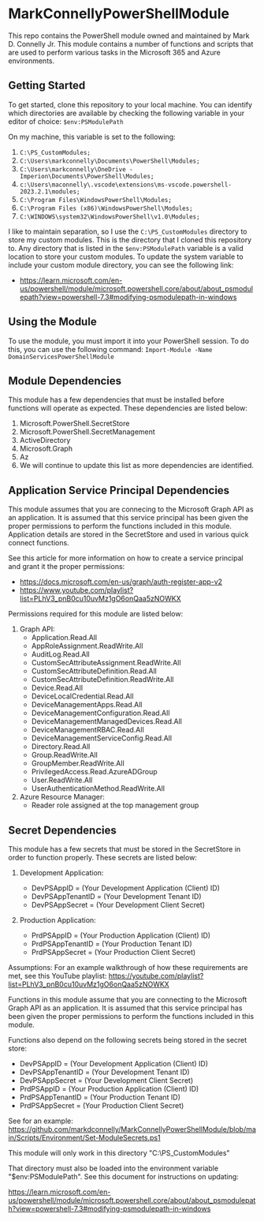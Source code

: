 # MarkConnellyPowerShellModule
This repo contains the PowerShell module owned and maintained by Mark D. Connelly Jr.
This module contains a number of functions and scripts that are used to perform various tasks in the Microsoft 365 and Azure environments.

## Getting Started
To get started, clone this repository to your local machine.  You can identify which directories are available by checking the following variable in your editor of choice:
```$env:PSModulePath```

On my machine, this variable is set to the following:
1. ```C:\PS_CustomModules;```
2. ```C:\Users\markconnelly\Documents\PowerShell\Modules;```
3. ```C:\Users\markconnelly\OneDrive - Imperion\Documents\PowerShell\Modules;```
4. ```c:\Users\maconnelly\.vscode\extensions\ms-vscode.powershell-2023.2.1\modules;```
5. ```C:\Program Files\WindowsPowerShell\Modules;```
6. ```C:\Program Files (x86)\WindowsPowerShell\Modules;```
7. ```C:\WINDOWS\system32\WindowsPowerShell\v1.0\Modules;```

I like to maintain separation, so I use the ```C:\PS_CustomModules``` directory to store my custom modules.  This is the directory that I cloned this repository to. Any directory that is listed in the ```$env:PSModulePath``` variable is a valid location to store your custom modules. To update the system variable to include your custom module directory, you can see the following link:
 - https://learn.microsoft.com/en-us/powershell/module/microsoft.powershell.core/about/about_psmodulepath?view=powershell-7.3#modifying-psmodulepath-in-windows

## Using the Module
To use the module, you must import it into your PowerShell session.  To do this, you can use the following command:
```Import-Module -Name DomainServicesPowerShellModule```

## Module Dependencies
This module has a few dependencies that must be installed before functions will operate as expected.  These dependencies are listed below:
1. Microsoft.PowerShell.SecretStore
2. Microsoft.PowerShell.SecretManagement
3. ActiveDirectory
4. Microsoft.Graph
5. Az
6. We will continue to update this list as more dependencies are identified.

## Application Service Principal Dependencies
This module assumes that you are connecing to the Microsoft Graph API as an application.  It is assumed that this service principal has been given the proper permissions to perform the functions included in this module. Application details are stored in the SecretStore and used in various quick connect functions.

See this article for more information on how to create a service principal and grant it the proper permissions:
 - https://docs.microsoft.com/en-us/graph/auth-register-app-v2
 - https://www.youtube.com/playlist?list=PLhV3_pnB0cu10uvMz1gO6onQaa5zNOWKX

Permissions required for this module are listed below:
1. Graph API:
    - Application.Read.All
    - AppRoleAssignment.ReadWrite.All
    - AuditLog.Read.All
    - CustomSecAttributeAssignment.ReadWrite.All
    - CustomSecAttributeDefinition.Read.All
    - CustomSecAttributeDefinition.ReadWrite.All
    - Device.Read.All
    - DeviceLocalCredential.Read.All
    - DeviceManagementApps.Read.All
    - DeviceManagementConfiguration.Read.All
    - DeviceManagementManagedDevices.Read.All
    - DeviceManagementRBAC.Read.All
    - DeviceManagementServiceConfig.Read.All
    - Directory.Read.All
    - Group.ReadWrite.All
    - GroupMember.ReadWrite.All
    - PrivilegedAccess.Read.AzureADGroup
    - User.ReadWrite.All
    - UserAuthenticationMethod.ReadWrite.All
2. Azure Resource Manager:
    - Reader role assigned at the top management group
    
## Secret Dependencies
This module has a few secrets that must be stored in the SecretStore in order to function properly.  These secrets are listed below:
1. Development Application:
    - DevPSAppID = (Your Development Application (Client) ID)
    - DevPSAppTenantID = (Your Development Tenant ID)
    - DevPSAppSecret = (Your Development Client Secret)

2. Production Application:
    - PrdPSAppID = (Your Production Application (Client) ID)
    - PrdPSAppTenantID = (Your Production Tenant ID)
    - PrdPSAppSecret = (Your Production Client Secret)


Assumptions:
For an example walkthrough of how these requirements are met, see this YouTube playlist:
https://youtube.com/playlist?list=PLhV3_pnB0cu10uvMz1gO6onQaa5zNOWKX

Functions in this module assume that you are connecting to the Microsoft Graph API as an application. It is assumed that this service principal has been given the proper permissions to perform the functions included in this module.

Functions also depend on the following secrets being stored in the secret store:
 - DevPSAppID = (Your Development Application (Client) ID)
 - DevPSAppTenantID = (Your Development Tenant ID)
 - DevPSAppSecret = (Your Development Client Secret)
 - PrdPSAppID = (Your Production Application (Client) ID)
 - PrdPSAppTenantID = (Your Production Tenant ID)
 - PrdPSAppSecret = (Your Production Client Secret)

See for an example:
https://github.com/markdconnelly/MarkConnellyPowerShellModule/blob/main/Scripts/Environment/Set-ModuleSecrets.ps1

This module will only work in this directory
"C:\PS_CustomModules"

That directory must also be loaded into the environment variable "$env:PSModulePath". See this document for instructions on updating:

https://learn.microsoft.com/en-us/powershell/module/microsoft.powershell.core/about/about_psmodulepath?view=powershell-7.3#modifying-psmodulepath-in-windows

